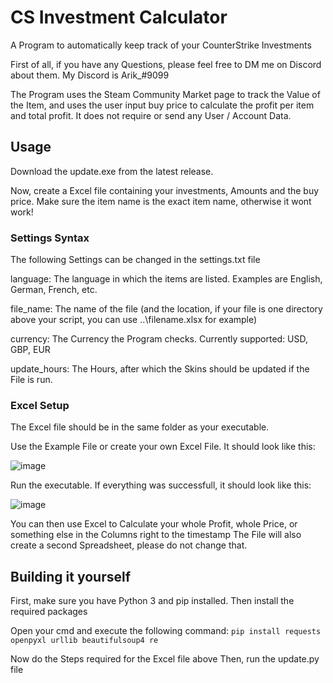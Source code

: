 # CS Investment Calculator

A Program to automatically keep track of your CounterStrike Investments

First of all, if you have any Questions, please feel free to DM me on Discord about them. My Discord is Arik_#9099

The Program uses the Steam Community Market page to track the Value of the Item, and uses the user input buy price to calculate the profit per item and total profit.
It does not require or send any User / Account Data.


## Usage

Download the update.exe from the latest release.

Now, create a Excel file containing your investments, Amounts and the buy price. Make sure the item name is the exact item name, otherwise it wont work!

### Settings Syntax

The following Settings can be changed in the settings.txt file

language: The language in which the items are listed. Examples are English, German, French, etc. 

file_name: The name of the file (and the location, if your file is one directory above your script, you can use ..\filename.xlsx for example)

currency: The Currency the Program checks. Currently supported: USD, GBP, EUR

update_hours: The Hours, after which the Skins should be updated if the File is run. 

### Excel Setup

The Excel file should be in the same folder as your executable.

Use the Example File or create your own Excel File. It should look like this:

![image](https://user-images.githubusercontent.com/91871891/230908601-e1579dc9-eede-416f-ac55-fc71508ddd98.png)

Run the executable. If everything was successfull, it should look like this: 

![image](https://user-images.githubusercontent.com/91871891/230908561-15038877-1c42-4ab5-9d9c-618e6613683d.png)

You can then use Excel to Calculate your whole Profit, whole Price, or something else in the Columns right to the timestamp
The File will also create a second Spreadsheet, please do not change that.

## Building it yourself
First, make sure you have Python 3 and pip installed.
Then install the required packages

Open your cmd and execute the following command:
`pip install requests openpyxl urllib beautifulsoup4 re`

Now do the Steps required for the Excel file above
Then, run the update.py file
